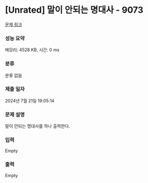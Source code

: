 # [Unrated] 말이 안되는 명대사 - 9073 

[문제 링크](https://www.acmicpc.net/problem/9073) 

### 성능 요약

메모리: 4528 KB, 시간: 0 ms

### 분류

분류 없음

### 제출 일자

2024년 7월 21일 19:05:14

### 문제 설명

<p>말이 안되는 명대사를 하나 출력한다.</p>

### 입력 

 Empty

### 출력 

 Empty

